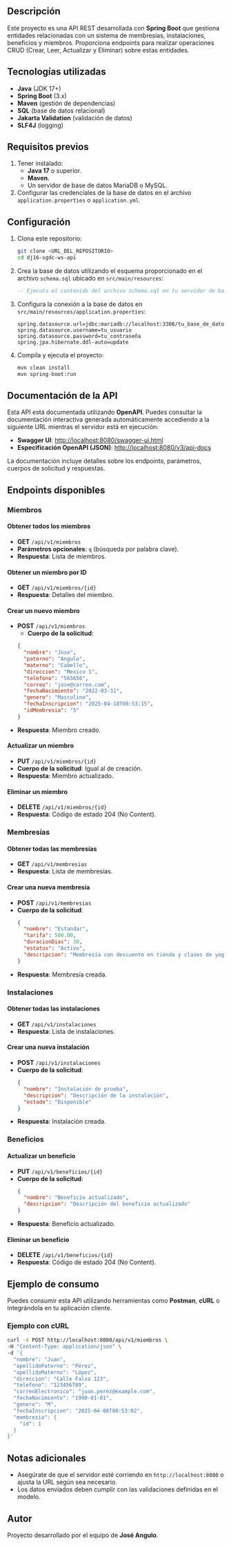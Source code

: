 ## Descripción
Este proyecto es una API REST desarrollada con **Spring Boot** que gestiona entidades relacionadas con un sistema de membresías, instalaciones, beneficios y miembros. Proporciona endpoints para realizar operaciones CRUD (Crear, Leer, Actualizar y Eliminar) sobre estas entidades.

## Tecnologías utilizadas
- **Java** (JDK 17+)
- **Spring Boot** (3.x)
- **Maven** (gestión de dependencias)
- **SQL** (base de datos relacional)
- **Jakarta Validation** (validación de datos)
- **SLF4J** (logging)

## Requisitos previos
1. Tener instalado:
   - **Java 17** o superior.
   - **Maven**.
   - Un servidor de base de datos MariaDB o MySQL.
2. Configurar las credenciales de la base de datos en el archivo `application.properties` o `application.yml`.

## Configuración
1. Clona este repositorio:
   ```bash
   git clone <URL_DEL_REPOSITORIO>
   cd dj16-sgdc-ws-api
   ```
2. Crea la base de datos utilizando el esquema proporcionado en el archivo `schema.sql` ubicado en `src/main/resources`:
   ```sql
   -- Ejecuta el contenido del archivo schema.sql en tu servidor de base de datos
   ```
3. Configura la conexión a la base de datos en `src/main/resources/application.properties`:
   ```properties
   spring.datasource.url=jdbc:mariadb://localhost:3306/tu_base_de_datos
   spring.datasource.username=tu_usuario
   spring.datasource.password=tu_contraseña
   spring.jpa.hibernate.ddl-auto=update
   ```
4. Compila y ejecuta el proyecto:
   ```bash
   mvn clean install
   mvn spring-boot:run
   ```

## Documentación de la API
Esta API está documentada utilizando **OpenAPI**. Puedes consultar la documentación interactiva generada automáticamente accediendo a la siguiente URL mientras el servidor está en ejecución:

- **Swagger UI**: [http://localhost:8080/swagger-ui.html](http://localhost:8080/swagger-ui.html)
- **Especificación OpenAPI (JSON)**: [http://localhost:8080/v3/api-docs](http://localhost:8080/v3/api-docs)

La documentación incluye detalles sobre los endpoints, parámetros, cuerpos de solicitud y respuestas.

## Endpoints disponibles
### Miembros
#### Obtener todos los miembros
- **GET** `/api/v1/miembros`
- **Parámetros opcionales**: `q` (búsqueda por palabra clave).
- **Respuesta**: Lista de miembros.

#### Obtener un miembro por ID
- **GET** `/api/v1/miembros/{id}`
- **Respuesta**: Detalles del miembro.

#### Crear un nuevo miembro
- **POST** `/api/v1/miembros`
  - **Cuerpo de la solicitud**:
  ```json
  {
    "nombre": "Jose",
    "paterno": "Angulo",
    "materno": "Cabello",
    "direccion": "Mexico 1",
    "telefono": "565656",
    "correo": "jose@correo.com",
    "fechaNacimiento": "2022-03-31",
    "genero": "Masculino",
    "fechaInscripcion": "2025-04-18T00:53:15",
    "idMembresia": "5"
  }
  ```
- **Respuesta**: Miembro creado.

#### Actualizar un miembro
- **PUT** `/api/v1/miembros/{id}`
- **Cuerpo de la solicitud**: Igual al de creación.
- **Respuesta**: Miembro actualizado.

#### Eliminar un miembro
- **DELETE** `/api/v1/miembros/{id}`
- **Respuesta**: Código de estado 204 (No Content).

### Membresías
#### Obtener todas las membresías
- **GET** `/api/v1/membresias`
- **Respuesta**: Lista de membresías.

#### Crear una nueva membresía
- **POST** `/api/v1/membresias`
- **Cuerpo de la solicitud**:
  ```json
  {
    "nombre": "Estandar",
    "tarifa": 500.00,
    "duracionDias": 30,
    "estatus": "Activo",
    "descripcion": "Membresía con descuento en tienda y clases de yoga"
  }
  ```
- **Respuesta**: Membresía creada.

### Instalaciones
#### Obtener todas las instalaciones
- **GET** `/api/v1/instalaciones`
- **Respuesta**: Lista de instalaciones.

#### Crear una nueva instalación
- **POST** `/api/v1/instalaciones`
- **Cuerpo de la solicitud**:
  ```json
  {
    "nombre": "Instalación de prueba",
    "descripcion": "Descripción de la instalación",
    "estado": "Disponible"
  }
  ```
- **Respuesta**: Instalación creada.

### Beneficios
#### Actualizar un beneficio
- **PUT** `/api/v1/beneficios/{id}`
- **Cuerpo de la solicitud**:
  ```json
  {
    "nombre": "Beneficio actualizado",
    "descripcion": "Descripción del beneficio actualizado"
  }
  ```
- **Respuesta**: Beneficio actualizado.

#### Eliminar un beneficio
- **DELETE** `/api/v1/beneficios/{id}`
- **Respuesta**: Código de estado 204 (No Content).

## Ejemplo de consumo
Puedes consumir esta API utilizando herramientas como **Postman**, **cURL** o integrándola en tu aplicación cliente.

### Ejemplo con cURL
```bash
curl -X POST http://localhost:8080/api/v1/miembros \
-H "Content-Type: application/json" \
-d '{
  "nombre": "Juan",
  "apellidoPaterno": "Pérez",
  "apellidoMaterno": "López",
  "direccion": "Calle Falsa 123",
  "telefono": "123456789",
  "correoElectronico": "juan.perez@example.com",
  "fechaNacimiento": "1990-01-01",
  "genero": "M",
  "fechaInscripcion": "2025-04-08T00:53:02",
  "membresia": {
    "id": 1
  }
}'
```

## Notas adicionales
- Asegúrate de que el servidor esté corriendo en `http://localhost:8080` o ajusta la URL según sea necesario.
- Los datos enviados deben cumplir con las validaciones definidas en el modelo.

## Autor
Proyecto desarrollado por el equipo de **José Angulo**.
````
